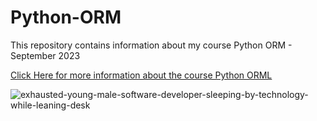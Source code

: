 # Python-ORM
This repository contains information about my course Python ORM - September 2023

[Click Here for more information about the course Python ORML](https://softuni.bg/trainings/4253/python-orm-october-2023)

![exhausted-young-male-software-developer-sleeping-by-technology-while-leaning-desk](https://github.com/HristianBalevski/Python-ORM/assets/114162692/961bbbcc-673b-4e53-8426-fd8e006bed46)
